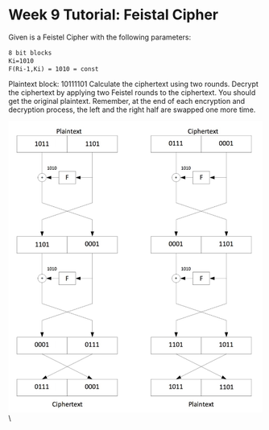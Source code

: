 # Week 9 Tutorial: Feistal Cipher

Given is a Feistel Cipher with the following parameters:

```
8 bit blocks 
Ki=1010
F(Ri-1,Ki) = 1010 = const
```

Plaintext block: 10111101
Calculate the ciphertext using two rounds.
Decrypt the ciphertext by applying two Feistel rounds to the ciphertext. You should get the original plaintext.
Remember, at the end of each encryption and decryption process, the left and the right half are swapped one more time.

![Tutorial 9 Answer](resources/t9_answer.jpg)
\ 
